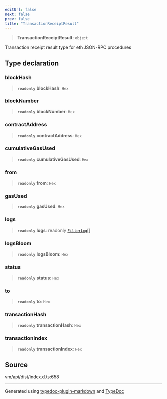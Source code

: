 ```yaml
---
editUrl: false
next: false
prev: false
title: "TransactionReceiptResult"
---
```


> **TransactionReceiptResult**: `object`

Transaction receipt result type for eth JSON-RPC procedures

## Type declaration

### blockHash

> **`readonly`** **blockHash**: `Hex`

### blockNumber

> **`readonly`** **blockNumber**: `Hex`

### contractAddress

> **`readonly`** **contractAddress**: `Hex`

### cumulativeGasUsed

> **`readonly`** **cumulativeGasUsed**: `Hex`

### from

> **`readonly`** **from**: `Hex`

### gasUsed

> **`readonly`** **gasUsed**: `Hex`

### logs

> **`readonly`** **logs**: readonly [`FilterLog`](/generated/type-aliases/filterlog/)[]

### logsBloom

> **`readonly`** **logsBloom**: `Hex`

### status

> **`readonly`** **status**: `Hex`

### to

> **`readonly`** **to**: `Hex`

### transactionHash

> **`readonly`** **transactionHash**: `Hex`

### transactionIndex

> **`readonly`** **transactionIndex**: `Hex`

## Source

vm/api/dist/index.d.ts:658

***
Generated using [typedoc-plugin-markdown](https://www.npmjs.com/package/typedoc-plugin-markdown) and [TypeDoc](https://typedoc.org/)
